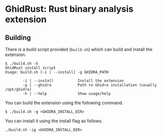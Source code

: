 # GhidRust: Rust binary analysis extension

## Building

There is a build script provided (`build.sh`) which can build and install the extension.

```
$ ./build.sh -h
GhidRust install script
Usage: build.sh [-i | --install] -g GHIDRA_PATH

        -i | --install           Install the extension
        -g | --ghidra            Path to Ghidra installation (usually /opt/ghidra)
        -h | --help              Show usage/help
```

You can build the extension using the following command.

```
$ ./build.sh -g <GHIDRA_INSTALL_DIR>
```

You can install it using the install flag as follows.

```
./build.sh -ig <GHIDRA_INSTALL_DIR>
```
